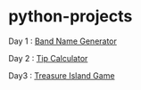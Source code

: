 # python-projects

Day 1 : [Band Name Generator](https://replit.com/@SaloniReddy/band-name-generator#band-name-generator.py)

Day 2 : [Tip Calculator]()

Day3 : [Treasure Island Game](https://replit.com/@SaloniReddy/treasure-island-game#main.py)
